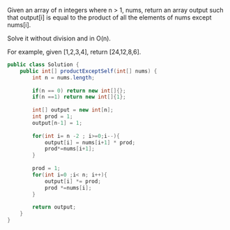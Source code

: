 Given an array of n integers where n > 1, nums, return an array output such that output[i] is equal to the product of all the elements of nums except nums[i].

Solve it without division and in O(n).

For example, given [1,2,3,4], return [24,12,8,6].


```java
public class Solution {
    public int[] productExceptSelf(int[] nums) {
        int n = nums.length;
        
        if(n == 0) return new int[]{};
        if(n ==1) return new int[]{1};
        
        int[] output = new int[n];
        int prod = 1;
        output[n-1] = 1;
        
        for(int i= n -2 ; i>=0;i--){
            output[i] = nums[i+1] * prod;
            prod*=nums[i+1];
        }
        
        prod = 1;
        for(int i=0 ;i< n; i++){
            output[i] *= prod;
            prod *=nums[i];
        }
        
        return output;
    }
}
```
